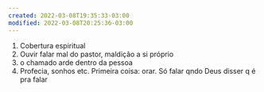 ```yaml
---
created: 2022-03-08T19:35:33-03:00
modified: 2022-03-08T20:25:36-03:00
---
```


1. Cobertura espiritual
2. Ouvir falar mal do pastor, maldição a si próprio
3. o chamado arde dentro da pessoa
4. Profecia, sonhos etc. Primeira coisa: orar. Só falar qndo Deus disser q é pra falar

